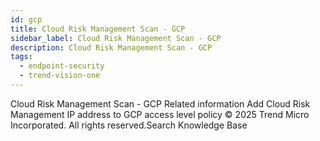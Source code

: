 ```yaml
---
id: gcp
title: Cloud Risk Management Scan - GCP
sidebar_label: Cloud Risk Management Scan - GCP
description: Cloud Risk Management Scan - GCP
tags:
  - endpoint-security
  - trend-vision-one
---
```


 Cloud Risk Management Scan - GCP Related information Add Cloud Risk Management IP address to GCP access level policy © 2025 Trend Micro Incorporated. All rights reserved.Search Knowledge Base